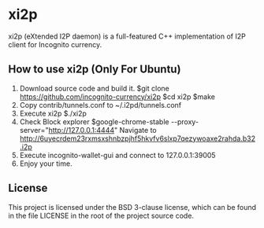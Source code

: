 xi2p
====

xi2p (eXtended I2P daemon) is a full-featured C++ implementation of I2P client for Incognito currency.  

How to use xi2p (Only For Ubuntu)
-------
1. Download source code and build it.
$git clone https://github.com/incognito-currency/xi2p
$cd xi2p
$make
2. Copy contrib/tunnels.conf to ~/.i2pd/tunnels.conf
3. Execute xi2p
$./xi2p
4. Check Block explorer
$google-chrome-stable --proxy-server="http://127.0.0.1:4444"
Navigate to http://6uyecrdem23rxmsxshnbzpjhf5hkvfv6slxp7qezywoaxe2rahda.b32.i2p
5. Execute incognito-wallet-gui and connect to 127.0.0.1:39005
6. Enjoy your time.


License
-------

This project is licensed under the BSD 3-clause license, which can be found in the file
LICENSE in the root of the project source code. 
